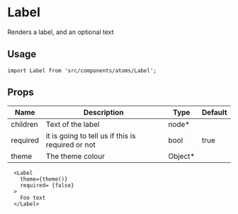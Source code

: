 # Label
Renders a label, and an optional text

## Usage

```
import Label from 'src/components/atoms/Label';
```

## Props


| Name | Description | Type | Default |
|------|-------------|------|---------|
| children | Text of the label | node* |  |
| required | it is going to tell us if this is required or not | bool | true  |
| theme | The theme colour | Object* |    |

```
  <Label
    theme={theme()}
    required= {false}
  >
    Foo text
  </Label>

```